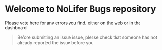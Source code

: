 # Welcome to NoLifer Bugs repository

Please vote here for any errors you find, either on the web or in the dashboard

> Before submitting an issue issue, please check that someone has not already reported the issue before you